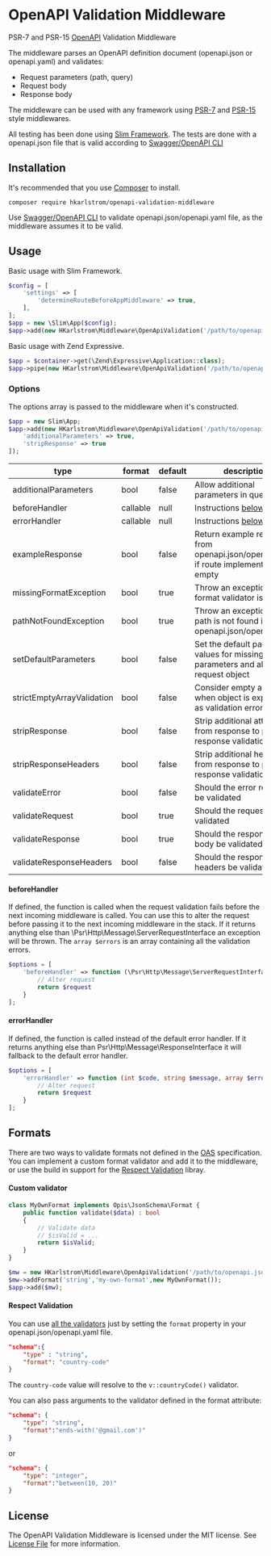# OpenAPI Validation Middleware

PSR-7 and PSR-15 [OpenAPI](https://www.openapis.org/) Validation Middleware

The middleware parses an OpenAPI definition document (openapi.json or openapi.yaml) and validates:
* Request parameters (path, query)
* Request body
* Response body

The middleware can be used with any framework using [PSR-7](https://www.php-fig.org/psr/psr-7/) and [PSR-15](https://www.php-fig.org/psr/psr-15/) style middlewares.

All testing has been done using [Slim Framework](https://github.com/slimphp/Slim). The tests are done with a openapi.json file that is valid according to [Swagger/OpenAPI CLI](https://www.npmjs.com/package/swagger-cli)


## Installation

It's recommended that you use [Composer](https://getcomposer.org/download) to install.
```shell
composer require hkarlstrom/openapi-validation-middleware
```

Use [Swagger/OpenAPI CLI](https://www.npmjs.com/package/swagger-cli) to validate openapi.json/openapi.yaml file, as the middleware assumes it to be valid.


## Usage

Basic usage with Slim Framework.
```php
$config = [
    'settings' => [
        'determineRouteBeforeAppMiddleware' => true,
    ],
];
$app = new \Slim\App($config);
$app->add(new HKarlstrom\Middleware\OpenApiValidation('/path/to/openapi.json'));
```

Basic usage with Zend Expressive.
```php
$app = $container->get(\Zend\Expressive\Application::class);
$app->pipe(new HKarlstrom\Middleware\OpenApiValidation('/path/to/openapi.json'));
```

### Options

The options array is passed to the middleware when it's constructed.
```php
$app = new Slim\App;
$app->add(new HKarlstrom\Middleware\OpenApiValidation('/path/to/openapi.json'),[
    'additionalParameters' => true,
    'stripResponse' => true
]);
```


| type                       | format    | default | description |
| -------------------------- | --------- | ------- | --- |
| additionalParameters       | bool      | false   | Allow additional parameters in query |
| beforeHandler              | callable  | null    | Instructions [below](README.md#beforehandler) |
| errorHandler               | callable  | null    | Instructions [below](README.md#errorhandler) |
| exampleResponse            | bool      | false   | Return example response from openapi.json/openapi.yaml if route implementation is empty |
| missingFormatException     | bool      | true    | Throw an exception if a format validator is missing |
| pathNotFoundException      | bool      | true    | Throw an exception if the path is not found in openapi.json/openapi.yaml |
| setDefaultParameters       | bool      | false   | Set the default parameter values for missing parameters and alter the request object |
| strictEmptyArrayValidation | bool      | false   | Consider empty array when object is expected as validation error |
| stripResponse              | bool      | false   | Strip additional attributes from response to prevent response validation error |
| stripResponseHeaders       | bool      | false   | Strip additional headers from response to prevent response validation error |
| validateError              | bool      | false   | Should the error response be validated |
| validateRequest            | bool      | true    | Should the request be validated |
| validateResponse           | bool      | true    | Should the response's body be validated |
| validateResponseHeaders    | bool      | false   | Should the response's headers be validated |


#### beforeHandler
If defined, the function is called when the request validation fails before the next incoming middleware is called. You can use this to alter the request before passing it to the next incoming middleware in the stack. If it returns anything else than \Psr\Http\Message\ServerRequestInterface an exception will be thrown. The `array $errors` is an array containing all the validation errors.
```php
$options = [
    'beforeHandler' => function (\Psr\Http\Message\ServerRequestInterface $request, array $errors) : \Psr\Http\Message\ServerRequestInterface {
        // Alter request
        return $request
    }
];
```

#### errorHandler
If defined, the function is called instead of the default error handler. If it returns anything else than Psr\Http\Message\ResponseInterface it will fallback to the default error handler.
```php
$options = [
    'errorHandler' => function (int $code, string $message, array $errors) : \Psr\Http\Message\ResponseInterface {
        // Alter request
        return $request
    }
];
```

## Formats

There are two ways to validate formats not defined in the [OAS](https://swagger.io/specification/#dataTypes) specification. You can implement a custom format validator and add it to the middleware, or use the build in support for the [Respect Validation](http://respect.github.io/Validation/) libray.

#### Custom validator
```php
class MyOwnFormat implements Opis\JsonSchema\Format {
    public function validate($data) : bool
    {
        // Validate data
        // $isValid = ...
        return $isValid;
    }
}

$mw = new HKarlstrom\Middleware\OpenApiValidation('/path/to/openapi.json');
$mw->addFormat('string','my-own-format',new MyOwnFormat());
$app->add($mw);
```

#### Respect Validation

You can use [all the validators](http://respect.github.io/Validation/docs/validators.html) just by setting the `format` property in your openapi.json/openapi.yaml file.
```json
"schema":{
    "type" : "string",
    "format": "country-code"
}
```
The `country-code` value will resolve to the `v::countryCode()` validator.

You can also pass arguments to the validator defined in the format attribute:

```json
"schema": {
    "type": "string",
    "format":"ends-with('@gmail.com')"
}
```
or
```json
"schema": {
    "type": "integer",
    "format":"between(10, 20)"
}
```

## License

The OpenAPI Validation Middleware is licensed under the MIT license. See [License File](LICENSE) for more information.
